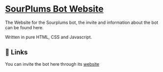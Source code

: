 # [SourPlums Bot Website](https://sourplums-website-live.vercel.app/)
The Website for the Sourplums bot, the invite and information about the bot can be found here.

Written in pure HTML, CSS and Javascript.

## 🔗 Links
You can invite the bot here through its [website](https://sourplums-website-live.vercel.app/)
